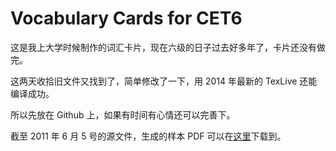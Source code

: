 # Vocabulary Cards for CET6

这是我上大学时候制作的词汇卡片，现在六级的日子过去好多年了，卡片还没有做完。

这两天收拾旧文件又找到了，简单修改了一下，用 2014 年最新的 TexLive 还能编译成功。

所以先放在 Github 上，如果有时间有心情还可以完善下。

截至 2011 年 6 月 5 号的源文件，生成的样本 PDF 可以在[这里](https://dl.dropboxusercontent.com/u/4598059/vocabularyCardsSample.pdf)下载到。
